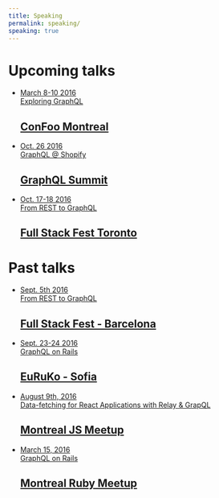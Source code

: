 ```yaml
---
title: Speaking
permalink: speaking/
speaking: true
---
```


<h1> Upcoming talks </h1>

<ul class="talk-list" id="post-list">
      <li>
        <a href="https://confoo.ca/en/yul2017/session/exploring-graphql"><aside class="dates">March 8-10 2016</aside></a>
          <a href="https://confoo.ca/en/yul2017/session/exploring-graphql">Exploring GraphQL<h2>ConFoo Montreal</h2></a>
      </li>
      <li>
          <a href="http://graphqlsummit.com/"><aside class="dates">Oct. 26 2016</aside></a>
          <a href="http://graphqlsummit.com/">GraphQL @ Shopify<h2>GraphQL Summit</h2></a>
      </li>
      <li>
          <a href="http://lanyrd.com/2016/fstoco/sfdpqb/"><aside class="dates">Oct. 17-18 2016</aside></a>
          <a href="http://lanyrd.com/2016/fstoco/sfdpqb/">From REST to GraphQL <h2>Full Stack Fest Toronto</h2></a>
      </li>
</ul>

<h1> Past talks </h1>

<ul class="talk-list" id="post-list">
      <li>
          <a href="https://2016.fullstackfest.com/speakers/marc-andre-giroux/"><aside class="dates">Sept. 5th 2016</aside></a>
          <a href="https://2016.fullstackfest.com/speakers/marc-andre-giroux/">From REST to GraphQL <h2>Full Stack Fest - Barcelona</h2></a>
      </li>
      <li>
          <a href="http://euruko2016.org/"><aside class="dates">Sept. 23-24 2016</aside></a>
          <a href="http://euruko2016.org/">GraphQL on Rails <h2>EuRuKo - Sofia</h2></a>
      </li>
      <li>
          <a href="http://js-montreal.org/"><aside class="dates">August 9th, 2016</aside></a>
          <a href="http://js-montreal.org/">Data-fetching for React Applications with Relay & GrapQL<h2>Montreal JS Meetup</h2></a>
      </li>
      <li>
          <a href="http://www.montrealrb.com/events/4-march-15th-meetup"><aside class="dates">March 15, 2016</aside></a>
          <a href="http://www.montrealrb.com/events/4-march-15th-meetup">GraphQL on Rails <h2>Montreal Ruby Meetup</h2></a>
      </li>
</ul>
